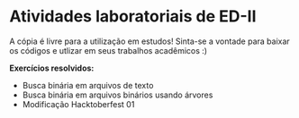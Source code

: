 # Atividades laboratoriais de ED-II
A cópia é livre para a utilização em estudos! Sinta-se a vontade para baixar os códigos e utlizar em seus trabalhos acadêmicos :)

<strong>Exercícios resolvidos:</strong>
- Busca binária em arquivos de texto
- Busca binária em arquivos binários usando árvores
- Modificação Hacktoberfest 01
